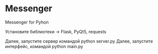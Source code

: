 # Messenger
Messenger for Pyhon

Установите библиотеки -> Flask, PyQt5, requests

Далее, запустите сервер командой python server.py
Далее, запустите интерфейс, командой python main.py
